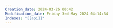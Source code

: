 ```yaml
---
Creation_date: 2024-03-26 00:42
Modification_date: Friday 3rd May 2024 04:14:34
Indexes: "[[api]]"
---
```

